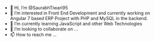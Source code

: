 - 👋 Hi, I’m @SaurabhTiwari95
- 👀 I’m interested in  Front End Development and currently working on Angular 7 based ERP Project with PHP and MySQL in the backend.
- 🌱 I’m currently learning JavaScript and other Web Technologies
- 💞️ I’m looking to collaborate on ...
- 📫 How to reach me ...

<!---
SaurabhTiwari95/SaurabhTiwari95 is a ✨ special ✨ repository because its `README.md` (this file) appears on your GitHub profile.
You can click the Preview link to take a look at your changes.
--->
